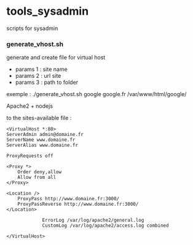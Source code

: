 # tools_sysadmin

<p>scripts for sysadmin</p>


<h3>generate_vhost.sh</h3>

<p>
generate and create file for virtual host
</p>

* params 1 : site name
* params 2 : url site
* params 3 : path to folder

<p>
exemple : ./generate_vhost.sh google google.fr /var/www/html/google/
</p>


Apache2 + nodejs

to the sites-available file :

    <VirtualHost *:80>
    ServerAdmin admin@domaine.fr
    ServerName www.domaine.fr
    ServerAlias www.domaine.fr

    ProxyRequests off

    <Proxy *>
        Order deny,allow
        Allow from all
    </Proxy>

    <Location />
        ProxyPass http://www.domaine.fr:3000/
        ProxyPassReverse http://www.domaine.fr:3000/
    </Location>

                 ErrorLog /var/log/apache2/general.log
                 CustomLog /var/log/apache2/access.log combined

    </VirtualHost>
